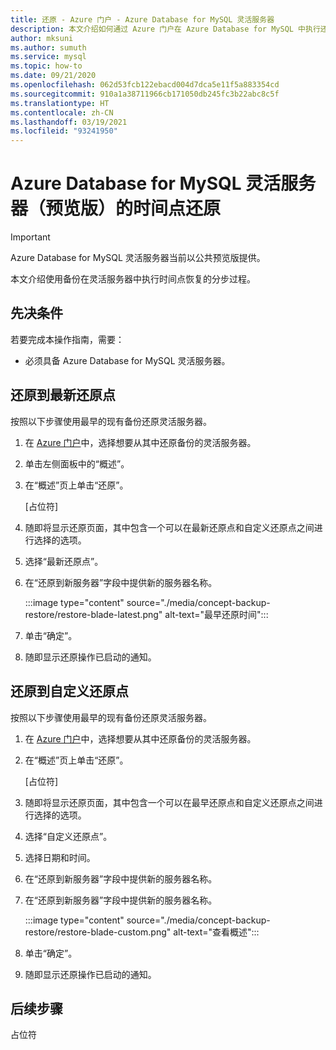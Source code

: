```yaml
---
title: 还原 - Azure 门户 - Azure Database for MySQL 灵活服务器
description: 本文介绍如何通过 Azure 门户在 Azure Database for MySQL 中执行还原操作。
author: mksuni
ms.author: sumuth
ms.service: mysql
ms.topic: how-to
ms.date: 09/21/2020
ms.openlocfilehash: 062d53fcb122ebacd004d7dca5e11f5a883354cd
ms.sourcegitcommit: 910a1a38711966cb171050db245fc3b22abc8c5f
ms.translationtype: HT
ms.contentlocale: zh-CN
ms.lasthandoff: 03/19/2021
ms.locfileid: "93241950"
---
```

# <a name="point-in-time-restore-of-a-azure-database-for-mysql---flexible-server-preview"></a>Azure Database for MySQL 灵活服务器（预览版）的时间点还原


> [!IMPORTANT]
> Azure Database for MySQL 灵活服务器当前以公共预览版提供。

本文介绍使用备份在灵活服务器中执行时间点恢复的分步过程。

## <a name="prerequisites"></a>先决条件

若要完成本操作指南，需要：

-   必须具备 Azure Database for MySQL 灵活服务器。

## <a name="restore-to-the-latest-restore-point"></a>还原到最新还原点

按照以下步骤使用最早的现有备份还原灵活服务器。

1.  在 [Azure 门户](https://portal.azure.com/)中，选择想要从其中还原备份的灵活服务器。

2.  单击左侧面板中的“概述”。

3.  在“概述”页上单击“还原”。

    [占位符]

4.  随即将显示还原页面，其中包含一个可以在最新还原点和自定义还原点之间进行选择的选项。

5.  选择“最新还原点”。


6.  在“还原到新服务器”字段中提供新的服务器名称。

    :::image type="content" source="./media/concept-backup-restore/restore-blade-latest.png" alt-text="最早还原时间":::

8.  单击“确定”。

9.  随即显示还原操作已启动的通知。

## <a name="restoring-to-a-custom-restore-point"></a>还原到自定义还原点

按照以下步骤使用最早的现有备份还原灵活服务器。

1.  在 [Azure 门户](https://portal.azure.com/)中，选择想要从其中还原备份的灵活服务器。

2.  在“概述”页上单击“还原”。

    [占位符]

3.  随即将显示还原页面，其中包含一个可以在最早还原点和自定义还原点之间进行选择的选项。

4.  选择“自定义还原点”。

5.  选择日期和时间。

6.  在“还原到新服务器”字段中提供新的服务器名称。

6.  在“还原到新服务器”字段中提供新的服务器名称。 
   
    :::image type="content" source="./media/concept-backup-restore/restore-blade-custom.png" alt-text="查看概述":::
 
7.  单击“确定”。

8.  随即显示还原操作已启动的通知。

## <a name="next-steps"></a>后续步骤

占位符
